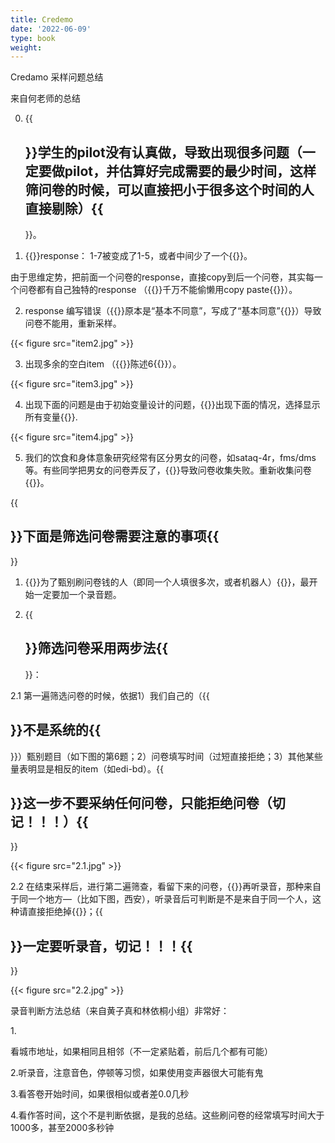 ```yaml
---
title: Credemo
date: '2022-06-09'
type: book
weight: 
---
```


Credamo 采样问题总结

<!--more-->

来自何老师的总结

0. {{<h2>}}学生的pilot没有认真做，导致出现很多问题（一定要做pilot，并估算好完成需要的最少时间，这样筛问卷的时候，可以直接把小于很多这个时间的人直接剔除）{{</h2>}}。

1. {{<hl>}}response： 1-7被变成了1-5，或者中间少了一个{{</hl>}}。

由于思维定势，把前面一个问卷的response，直接copy到后一个问卷，其实每一个问卷都有自己独特的response （{{<hl>}}千万不能偷懒用copy paste{{</hl>}}）。


2. response 编写错误（{{<hl>}}原本是“基本不同意”，写成了“基本同意”{{</hl>}}）导致问卷不能用，重新采样。

{{< figure src="item2.jpg" >}}

3. 出现多余的空白item （{{<hl>}}陈述6{{</hl>}}）。

{{< figure src="item3.jpg" >}}

4. 出现下面的问题是由于初始变量设计的问题，{{<hl>}}出现下面的情况，选择显示所有变量{{</hl>}}.

{{< figure src="item4.jpg" >}}

5. 我们的饮食和身体意象研究经常有区分男女的问卷，如sataq-4r，fms/dms等。有些同学把男女的问卷弄反了，{{<hl>}}导致问卷收集失败。重新收集问卷{{</hl>}}。

{{<h2>}}下面是筛选问卷需要注意的事项{{</h2>}}

1. {{<hl>}}为了甄别刷问卷钱的人（即同一个人填很多次，或者机器人）{{</hl>}}，最开始一定要加一个录音题。

2. {{<h2>}}筛选问卷采用两步法{{</h2>}}：

2.1 第一遍筛选问卷的时候，依据1）我们自己的（{{<h2>}}不是系统的{{</h2>}}）甄别题目（如下图的第6题；2）问卷填写时间（过短直接拒绝；3）其他某些量表明显是相反的item（如edi-bd）。{{<h2>}}这一步不要采纳任何问卷，只能拒绝问卷（切记！！！）{{</h2>}}

{{< figure src="2.1.jpg" >}}

2.2 在结束采样后，进行第二遍筛查，看留下来的问卷，{{<hl>}}再听录音，那种来自于同一个地方—（比如下图，西安），听录音后可判断是不是来自于同一个人，这种请直接拒绝掉{{</hl>}}；{{<h2>}}一定要听录音，切记！！！{{</h2>}}

{{< figure src="2.2.jpg" >}}

录音判断方法总结（来自黄子真和林依桐小组）非常好：

1.<p class="ex"> 看城市地址，如果相同且相邻（不一定紧贴着，前后几个都有可能）</p>

2.听录音，注意音色，停顿等习惯，如果使用变声器很大可能有鬼

3.看答卷开始时间，如果很相似或者差0.0几秒

4.看作答时间，这个不是判断依据，是我的总结。这些刷问卷的经常填写时间大于1000多，甚至2000多秒钟


